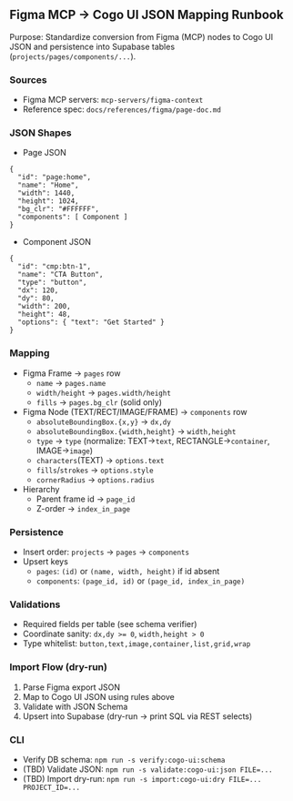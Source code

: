 ## Figma MCP → Cogo UI JSON Mapping Runbook

Purpose: Standardize conversion from Figma (MCP) nodes to Cogo UI JSON and persistence into Supabase tables (`projects/pages/components/...`).

### Sources
- Figma MCP servers: `mcp-servers/figma-context`
- Reference spec: `docs/references/figma/page-doc.md`

### JSON Shapes
- Page JSON
```
{
  "id": "page:home",
  "name": "Home",
  "width": 1440,
  "height": 1024,
  "bg_clr": "#FFFFFF",
  "components": [ Component ]
}
```
- Component JSON
```
{
  "id": "cmp:btn-1",
  "name": "CTA Button",
  "type": "button",
  "dx": 120,
  "dy": 80,
  "width": 200,
  "height": 48,
  "options": { "text": "Get Started" }
}
```

### Mapping
- Figma Frame → `pages` row
  - `name` → `pages.name`
  - `width/height` → `pages.width/height`
  - `fills` → `pages.bg_clr` (solid only)
- Figma Node (TEXT/RECT/IMAGE/FRAME) → `components` row
  - `absoluteBoundingBox.{x,y}` → `dx,dy`
  - `absoluteBoundingBox.{width,height}` → `width,height`
  - `type` → `type` (normalize: TEXT→`text`, RECTANGLE→`container`, IMAGE→`image`)
  - `characters`(TEXT) → `options.text`
  - `fills`/`strokes` → `options.style`
  - `cornerRadius` → `options.radius`
- Hierarchy
  - Parent frame id → `page_id`
  - Z-order → `index_in_page`

### Persistence
- Insert order: `projects` → `pages` → `components`
- Upsert keys
  - `pages`: `(id)` or `(name, width, height)` if id absent
  - `components`: `(page_id, id)` or `(page_id, index_in_page)`

### Validations
- Required fields per table (see schema verifier)
- Coordinate sanity: `dx,dy >= 0`, `width,height > 0`
- Type whitelist: `button,text,image,container,list,grid,wrap`

### Import Flow (dry-run)
1) Parse Figma export JSON
2) Map to Cogo UI JSON using rules above
3) Validate with JSON Schema
4) Upsert into Supabase (dry-run → print SQL via REST selects)

### CLI
- Verify DB schema: `npm run -s verify:cogo-ui:schema`
- (TBD) Validate JSON: `npm run -s validate:cogo-ui:json FILE=...`
- (TBD) Import dry-run: `npm run -s import:cogo-ui:dry FILE=... PROJECT_ID=...`
